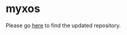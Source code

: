 # myxos

Please go [here](https://github.com/yashhere/ExperimentalOS) to find the updated repository.
